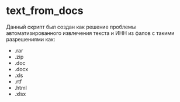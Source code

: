 # text_from_docs

Данный скрипт был создан как решение проблемы автоматизированного извлечения текста и ИНН из фалов с такими разрешениями как:
* .rar
* .zip
* .doc
* .docx
* .xls
* .rtf
* .html
* .xlsx
